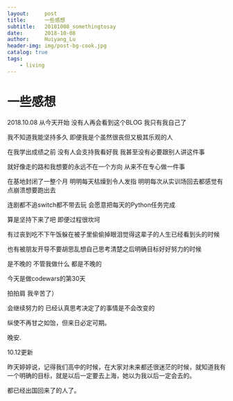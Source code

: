 ```yaml
---
layout:     post
title:      一些感想
subtitle:   20181008_somethingtosay
date:       2018-10-08
author:     Huiyang_Lu
header-img: img/post-bg-cook.jpg
catalog: true
tags:
    - living
---
```

# 一些感想

2018.10.08 从今天开始 没有人再会看到这个BLOG 我只有我自己了 

我不知道我能坚持多久 即便我是个虽然很丧但又极其乐观的人

在我学出成绩之前 没有人会支持我看好我 我甚至没有必要跟别人讲这件事

就好像走的路和我想要的永远不在一个方向 从来不在专心做一件事

在基地封闭了一整个月 明明每天枯燥到令人发指 明明每次从实训场回去都感觉有点崩溃想要跑出去

连剧都不追switch都不带去玩 会愿意把每天的Python任务完成

算是坚持下来了吧 即便过程很坎坷

有过丧到吃不下午饭躲在被子里偷偷掉眼泪觉得这辈子的人生已经看到头的时候

也有被朋友开导不要胡思乱想自己思考清楚之后明确目标好好努力的时候

是不晚的 不管我做什么 都是不晚的

今天是做codewars的第30天

拍拍肩 我辛苦了）

会继续努力的 已经认真思考决定了的事情是不会改变的

纵使不再甘之如饴，但来日必定可期。

晚安.

10.12更新

昨天婷婷说，记得我们高中的时候，在大家对未来都还很迷茫的时候，就知道我有一个明确的目标，就是以后一定要去上海，她以为我以后一定会去的。

都已经出国回来了的人了。
